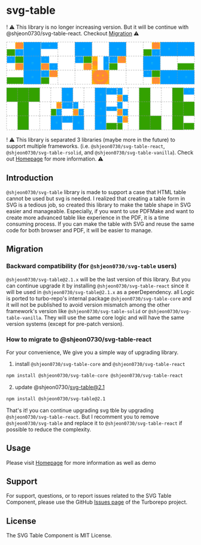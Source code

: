 # svg-table

! ⚠️ This library is no longer increasing version. But it will be continue with @shjeon0730/svg-table-react. Checkout [Migration](#migration) ⚠️

![Logo](https://raw.githubusercontent.com/wootra/svg-table/main/packages/svg-table/logo.svg)

! ⚠️ This library is separated 3 libraries (maybe more in the future) to support multiple frameworks. (i.e. `@shjeon0730/svg-table-react`, `@shjeon0730/svg-table-rsolid`, and `@shjeon0730/svg-table-vanilla`). Check out [Homepage](https://svg-table.com) for more information. ⚠️



## Introduction

`@shjeon0730/svg-table` library is made to support a case that HTML table cannot be used but svg is needed.
I realized that creating a table form in SVG is a tedious job, so created this library to make the table shape in SVG easier and manageable.
Especially, if you want to use PDFMake and want to create more advanced table like experience in the PDF, it is a time consuming process.
If you can make the table with SVG and reuse the same code for both browser and PDF, it will be easier to manage.

## Migration

### Backward compatibility (for `@shjeon0730/svg-table` users)

`@shjeon0730/svg-table@2.1.x` will be the last version of this library. 
But you can continue upgrade it by installing `@shjeon0730/svg-table-react` since it will be used in `@shjeon0730/svg-table@2.1.x` as a peerDependency.
all Logic is ported to turbo-repo's internal package `@shjeon0730/svg-table-core` and it will not be published to avoid version mismatch among the other framework's version like `@shjeon0730/svg-table-solid` or `@shjeon0730/svg-table-vanilla`.
They will use the same core logic and will have the same version systems (except for pre-patch version).

### How to migrate to @shjeon0730/svg-table-react

For your convenience, We give you a simple way of upgrading library.

1. install `@shjeon0730/svg-table-core` and `@shjeon0730/svg-table-react`

```sh
npm install @shjeon0730/svg-table-core @shjeon0730/svg-table-react
```

2. update @shjeon0730/svg-table@2.1

```sh
npm install @shjeon0730/svg-table@2.1
```

That's it! you can continue upgrading svg tble by upgrading `@shjeon0730/svg-table-react`.
But I recomment you to remove `@shjeon0730/svg-table` and replace it to `@shjeon0730/svg-table-react` if possible to reduce the complexity.

## Usage

Please visit [Homepage](https://svg-table.com/) for more information as well as demo

## Support

For support, questions, or to report issues related to the SVG Table Component, please use the GitHub [Issues page](https://github.com/wootra/svg-table/issues) of the Turborepo project.

## License

The SVG Table Component is MIT License.
